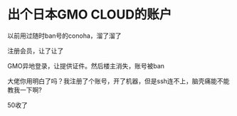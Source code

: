 # 出个日本GMO CLOUD的账户


以前用过随时ban号的conoha，溜了溜了

注册会员，让了让了

GMO异地登录，让提供证件。然后楼主消失，账号被ban

大佬你用明白了吗？我注册了个账号，开了机器，但是ssh连不上，脑壳痛能不能教我一下啊?

50收了
